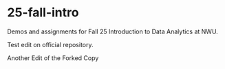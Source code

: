 # 25-fall-intro
Demos and assignments for Fall 25 Introduction to Data Analytics at NWU.

Test edit on official repository.

Another Edit of the Forked Copy
